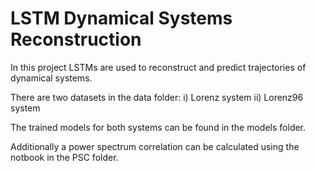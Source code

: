 # LSTM Dynamical Systems Reconstruction
In this project LSTMs are used to reconstruct and predict trajectories of dynamical systems.

There are two datasets in the data folder: i) Lorenz system  ii) Lorenz96 system

The trained models for both systems can be found in the models folder.

Additionally a power spectrum correlation can be calculated using the notbook in the PSC folder.
